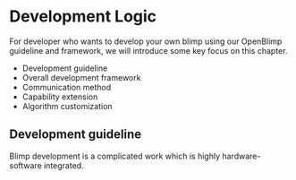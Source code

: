 # Development Logic

For developer who wants to develop your own blimp using our OpenBlimp guideline and framework, we will introduce some key focus on this chapter.

- Development guideline
- Overall development framework
- Communication method
- Capability extension
- Algorithm customization

## Development guideline

Blimp development is a complicated work which is highly hardware-software integrated. 